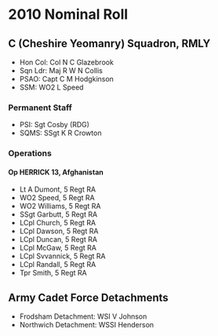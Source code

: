 # 2010 Nominal Roll

## C (Cheshire Yeomanry) Squadron, RMLY

* Hon Col: Col N C Glazebrook
* Sqn Ldr: Maj R W N Collis
* PSAO: Capt C M Hodgkinson
* SSM: WO2 L Speed

### Permanent Staff

* PSI: Sgt Cosby (RDG)
* SQMS: SSgt K R Crowton

### Operations

#### Op HERRICK 13, Afghanistan

* Lt A Dumont, 5 Regt RA
* WO2 Speed, 5 Regt RA
* WO2 Williams, 5 Regt RA
* SSgt Garbutt, 5 Regt RA
* LCpl Church, 5 Regt RA
* LCpl Dawson, 5 Regt RA
* LCpl Duncan, 5 Regt RA
* LCpl McGaw, 5 Regt RA
* LCpl Svvannick, 5 Regt RA
* LCpl Randall, 5 Regt RA
* Tpr Smith, 5 Regt RA

## Army Cadet Force Detachments

* Frodsham Detachment: WSI V Johnson
* Northwich Detachment: WSSI Henderson
